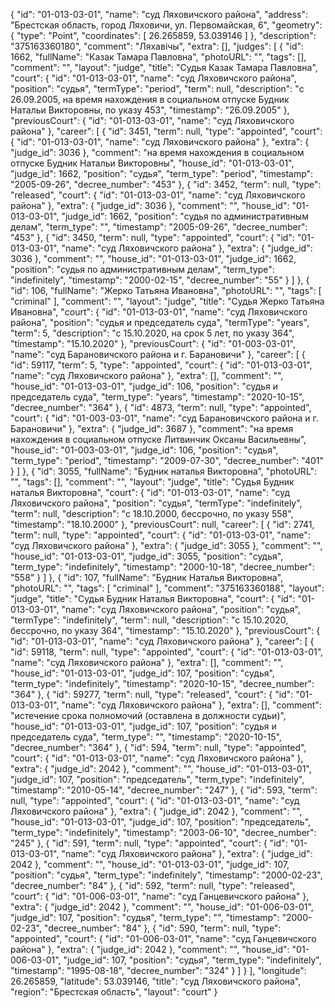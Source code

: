 {
"id": "01-013-03-01",
"name": "суд Ляховичского района",
"address": "Брестская область, город Ляховичи, ул. Первомайская, 6",
"geometry": {
"type": "Point",
"coordinates": [
26.265859, 53.039146
]
},
"description": "375163360180",
"comment": "Ляхавічы",
"extra": [],
"judges": [
{
"id": 1662,
"fullName": "Казак Тамара Павловна",
"photoURL": "",
"tags": [],
"comment": "",
"layout": "judge",
"title": "Судья Казак Тамара Павловна",
"court": {
"id": "01-013-03-01",
"name": "суд Ляховичского района",
"position": "судья",
"termType": "period",
"term": null,
"description": "c 26.09.2005, на время нахождения в социальном отпуске Будник Натальи Викторовны, по указу 453",
"timestamp": "26.09.2005"
},
"previousCourt": {
"id": "01-013-03-01",
"name": "суд Ляховичского района"
},
"career": [
{
"id": 3451,
"term": null,
"type": "appointed",
"court": {
"id": "01-013-03-01",
"name": "суд Ляховичского района"
},
"extra": {
"judge_id": 3036 },
"comment": "на время нахождения в социальном отпуске Будник Натальи Викторовны",
"house_id": "01-013-03-01",
"judge_id": 1662,
"position": "судья",
"term_type": "period",
"timestamp": "2005-09-26",
"decree_number": "453"
}, {
"id": 3452,
"term": null,
"type": "released",
"court": {
"id": "01-013-03-01",
"name": "суд Ляховичского района"
},
"extra": {
"judge_id": 3036 },
"comment": "",
"house_id": "01-013-03-01",
"judge_id": 1662,
"position": "судья по административным делам",
"term_type": "",
"timestamp": "2005-09-26",
"decree_number": "453"
}, {
"id": 3450,
"term": null,
"type": "appointed",
"court": {
"id": "01-013-03-01",
"name": "суд Ляховичского района"
},
"extra": {
"judge_id": 3036 },
"comment": "",
"house_id": "01-013-03-01",
"judge_id": 1662,
"position": "судья по административным делам",
"term_type": "indefinitely",
"timestamp": "2000-02-15",
"decree_number": "55"
}
]
}, {
"id": 106,
"fullName": "Жерко Татьяна Ивановна",
"photoURL": "",
"tags": [
"criminal"
],
"comment": "",
"layout": "judge",
"title": "Судья Жерко Татьяна Ивановна",
"court": {
"id": "01-013-03-01",
"name": "суд Ляховичского района",
"position": "судья и председатель суда",
"termType": "years",
"term": 5,
"description": "c 15.10.2020, на срок 5 лет, по указу 364",
"timestamp": "15.10.2020"
},
"previousCourt": {
"id": "01-003-03-01",
"name": "суд Барановичского района и г. Барановичи"
},
"career": [
{
"id": 59117,
"term": 5,
"type": "appointed",
"court": {
"id": "01-013-03-01",
"name": "суд Ляховичского района"
},
"extra": [],
"comment": "",
"house_id": "01-013-03-01",
"judge_id": 106,
"position": "судья и председатель суда",
"term_type": "years",
"timestamp": "2020-10-15",
"decree_number": "364"
}, {
"id": 4873,
"term": null,
"type": "appointed",
"court": {
"id": "01-003-03-01",
"name": "суд Барановичского района и г. Барановичи"
},
"extra": {
"judge_id": 3687 },
"comment": "на время нахождения в социальном отпуске Литвинчик Оксаны Васильевны",
"house_id": "01-003-03-01",
"judge_id": 106,
"position": "судья",
"term_type": "period",
"timestamp": "2009-07-30",
"decree_number": "401"
}
]
}, {
"id": 3055,
"fullName": "Будник наталья Викторовна",
"photoURL": "",
"tags": [],
"comment": "",
"layout": "judge",
"title": "Судья Будник наталья Викторовна",
"court": {
"id": "01-013-03-01",
"name": "суд Ляховичского района",
"position": "судья",
"termType": "indefinitely",
"term": null,
"description": "c 18.10.2000, бессрочно, по указу 558",
"timestamp": "18.10.2000"
},
"previousCourt": null,
"career": [
{
"id": 2741,
"term": null,
"type": "appointed",
"court": {
"id": "01-013-03-01",
"name": "суд Ляховичского района"
},
"extra": {
"judge_id": 3055 },
"comment": "",
"house_id": "01-013-03-01",
"judge_id": 3055,
"position": "судья",
"term_type": "indefinitely",
"timestamp": "2000-10-18",
"decree_number": "558"
}
]
}, {
"id": 107,
"fullName": "Будник Наталья Викторовна",
"photoURL": "",
"tags": [
"criminal"
],
"comment": "375163360188",
"layout": "judge",
"title": "Судья Будник Наталья Викторовна",
"court": {
"id": "01-013-03-01",
"name": "суд Ляховичского района",
"position": "судья",
"termType": "indefinitely",
"term": null,
"description": "c 15.10.2020, бессрочно, по указу 364",
"timestamp": "15.10.2020"
},
"previousCourt": {
"id": "01-013-03-01",
"name": "суд Ляховичского района"
},
"career": [
{
"id": 59118,
"term": null,
"type": "appointed",
"court": {
"id": "01-013-03-01",
"name": "суд Ляховичского района"
},
"extra": [],
"comment": "",
"house_id": "01-013-03-01",
"judge_id": 107,
"position": "судья",
"term_type": "indefinitely",
"timestamp": "2020-10-15",
"decree_number": "364"
}, {
"id": 59277,
"term": null,
"type": "released",
"court": {
"id": "01-013-03-01",
"name": "суд Ляховичского района"
},
"extra": [],
"comment": "истечение срока полномочий (оставлена в должности судьи)",
"house_id": "01-013-03-01",
"judge_id": 107,
"position": "судья и председатель суда",
"term_type": "",
"timestamp": "2020-10-15",
"decree_number": "364"
}, {
"id": 594,
"term": null,
"type": "appointed",
"court": {
"id": "01-013-03-01",
"name": "суд Ляховичского района"
},
"extra": {
"judge_id": 2042 },
"comment": "",
"house_id": "01-013-03-01",
"judge_id": 107,
"position": "председатель",
"term_type": "indefinitely",
"timestamp": "2010-05-14",
"decree_number": "247"
}, {
"id": 593,
"term": null,
"type": "appointed",
"court": {
"id": "01-013-03-01",
"name": "суд Ляховичского района"
},
"extra": {
"judge_id": 2042 },
"comment": "",
"house_id": "01-013-03-01",
"judge_id": 107,
"position": "председатель",
"term_type": "indefinitely",
"timestamp": "2003-06-10",
"decree_number": "245"
}, {
"id": 591,
"term": null,
"type": "appointed",
"court": {
"id": "01-013-03-01",
"name": "суд Ляховичского района"
},
"extra": {
"judge_id": 2042 },
"comment": "",
"house_id": "01-013-03-01",
"judge_id": 107,
"position": "судья",
"term_type": "indefinitely",
"timestamp": "2000-02-23",
"decree_number": "84"
}, {
"id": 592,
"term": null,
"type": "released",
"court": {
"id": "01-006-03-01",
"name": "суд Ганцевичского района"
},
"extra": {
"judge_id": 2042 },
"comment": "",
"house_id": "01-006-03-01",
"judge_id": 107,
"position": "судья",
"term_type": "",
"timestamp": "2000-02-23",
"decree_number": "84"
}, {
"id": 590,
"term": null,
"type": "appointed",
"court": {
"id": "01-006-03-01",
"name": "суд Ганцевичского района"
},
"extra": {
"judge_id": 2042 },
"comment": "",
"house_id": "01-006-03-01",
"judge_id": 107,
"position": "судья",
"term_type": "indefinitely",
"timestamp": "1995-08-18",
"decree_number": "324"
}
]
}
],
"longitude": 26.265859,
"latitude": 53.039146,
"title": "суд Ляховичского района",
"region": "Брестская область",
"layout": "court"
}
